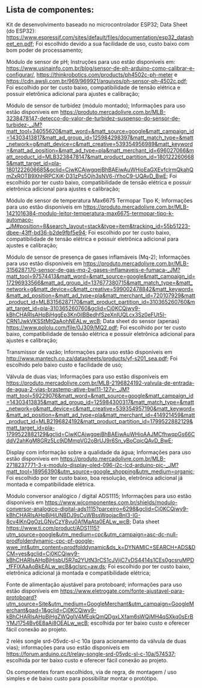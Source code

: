 
## Lista de componentes:
Kit de desenvolvimento baseado no microcontrolador ESP32; Data Sheet (do ESP32): https://www.espressif.com/sites/default/files/documentation/esp32_datasheet_en.pdf; Foi escolhido devido a sua facilidade de uso, custo baixo com bom poder de processamento;                                                                        

Módulo de sensor de pH; Instruções para uso estão disponíveis em: https://www.usinainfo.com.br/blog/sensor-de-ph-arduino-como-calibrar-e-configurar/, https://thinkrobotics.com/products/ph4502c-ph-meter e https://cdn.awsli.com.br/969/969921/arquivos/ph-sensor-ph-4502c.pdf; Foi escolhido por ter custo baixo, compatibilidade de tensão elétrica e possuir eletrônica adicional para ajustes e calibração;                                                                                                                                          

Módulo de sensor de  turbidez (módulo montado); Informações para uso estão disponíveis em https://produto.mercadolivre.com.br/MLB-3238478147-detecco-do-valor-de-turbidez-suspenso-do-sensor-de-turbidez-_JM?matt_tool=34055620&matt_word=&matt_source=google&matt_campaign_id=14303413817&matt_ad_group_id=125984298397&matt_match_type=&matt_network=g&matt_device=c&matt_creative=539354956989&matt_keyword=&matt_ad_position=&matt_ad_type=pla&matt_merchant_id=696027066&matt_product_id=MLB3238478147&matt_product_partition_id=1801222606685&matt_target_id=pla-1801222606685&gclid=CjwKCAjwgqejBhBAEiwAuWHioEaGXEvfclrmQkahQmZxROTB9XhHRPCXiK-D31zPs5Ojh3sNV6-iYhoC9-UQAvD_BwE; Foi escolhido por ter custo baixo, compatibilidade de tensão elétrica e possuir eletrônica adicional para ajustes e calibração;                                                                                        

Módulo de sensor de  temperatura Max6675 Termopar Tipo K; Informações para uso estão disponíveis em https://produto.mercadolivre.com.br/MLB-1421016384-modulo-leitor-temperatura-max6675-termopar-tipo-k-automaco-_JM#position=8&search_layout=stack&type=item&tracking_id=55b51223-dbee-43ff-bd36-b2de9fbf5e94; Foi escolhido por ter custo baixo, compatibilidade de tensão elétrica e possuir eletrônica adicional para ajustes e calibração;            

Módulo de sensor de presença de gases inflamáveis (Mq-2); Informações para uso estão disponíveis em  https://produto.mercadolivre.com.br/MLB-3156287170-sensor-de-gas-mq-2-gases-inflamaveis-e-fumaca-_JM?matt_tool=97574413&matt_word=&matt_source=google&matt_campaign_id=17296933566&matt_ad_group_id=137677380715&matt_match_type=&matt_network=g&matt_device=c&matt_creative=599002478842&matt_keyword=&matt_ad_position=&matt_ad_type=pla&matt_merchant_id=720107929&matt_product_id=MLB3156287170&matt_product_partition_id=310365260760&matt_target_id=pla-310365260760&gclid=Cj0KCQjwy9-kBhCHARIsAHpBjHggEp3Kn0ilBBedhfSzeXnIUQLcx3Sz0eFUt5I-CRN1JwkVKSStMtQaAohNEALw_wcB; Data sheet do sensor (apenas) https://www.pololu.com/file/0J309/MQ2.pdf; Foi escolhido por ter custo baixo, compatibilidade de tensão elétrica e possuir eletrônica adicional para ajustes e calibração;          

Transmissor de vazão; Informações para uso estão disponíveis em http://www.mantech.co.za/datasheets/products/yf-s201_sea.pdf; Foi escolhido pelo baixo custo e facilidade de uso;               

Válvula de duas vias; Informações para uso estão disponíveis em https://produto.mercadolivre.com.br/MLB-2196824192-valvula-de-entrada-de-agua-2-vias-brastemp-ative-bwl11-127v-_JM?matt_tool=59229076&matt_word=&matt_source=google&matt_campaign_id=14303413835&matt_ad_group_id=125984300317&matt_match_type=&matt_network=g&matt_device=c&matt_creative=539354957190&matt_keyword=&matt_ad_position=&matt_ad_type=pla&matt_merchant_id=414921459&matt_product_id=MLB2196824192&matt_product_partition_id=1799522882129&matt_target_id=pla-1799522882129&gclid=CjwKCAjwgqejBhBAEiwAuWHioAAJMCfhwqpGs66CddV2ahKgM8GRz5Lc9jDMmpVG2oBrUJ9r6Sn_yBoCqicQAvD_BwE;                                                                                                                                           

Display com informação sobre a qualidade da água; Informações para uso estão disponíveis em https://produto.mercadolivre.com.br/MLB-2718237771-3-x-modulo-display-oled-096-i2c-lcd-arduino-pic-_JM?matt_tool=18956390&utm_source=google_shopping&utm_medium=organic;  Foi escolhido por ter custo baixo, boa resolução, eletrônica adicional já montada e compatibilidade elétrica.                        

Módulo conversor analógico / digital ADS1115; Informações para uso estão disponíveis em https://www.wjcomponentes.com.br/shields/modulo-conversor-analogico-digital-ads1115?parceiro=6298&gclid=Cj0KCQjwy9-kBhCHARIsAHpBjHiUNBDJ9sCuWBssWqojacBnI3-IG-8cv4lKnQgOzLGNvCzY8vu0AfMaAta0EALw_wcB;  Data sheet https://www.ti.com/product/ADS1115?utm_source=google&utm_medium=cpc&utm_campaign=asc-dc-null-prodfolderdynamic-cpc-pf-google-wwe_int&utm_content=prodfolddynamic&ds_k=DYNAMIC+SEARCH+ADS&DCM=yes&gclid=Cj0KCQjwy9-kBhCHARIsAHpBjHisbU5R7q2YUtN3rCS1cJVjiC7vDS4414s1CEs0gcsruMPD_fFFlXAaAoBkEALw_wcB&gclsrc=aw.ds; Foi escolhido por ter custo baixo, eletrônica adicional já montada e compatibilidade elétrica;          

Fonte de alimentação ajustável para protoboard; informações para uso estão disponíveis em https://www.eletrogate.com/fonte-ajustavel-para-protoboard?utm_source=Site&utm_medium=GoogleMerchant&utm_campaign=GoogleMerchant&gad=1&gclid=Cj0KCQjwy9-kBhCHARIsAHpBjHgZWQgIV4MEqkQmQDgxLXfam6sWQjMH4qSXkq0sErBYMJ1754Bv6E8aAi8OEALw_wcB; escolhida por ter baixo custo e oferecer fácil conexão ao projeto.                       

2 relés songle srd-05vdc-sl-c 10a (para acionamento da válvula de duas vias); informações para uso estão disponíveis em     https://forum.arduino.cc/t/relay-songle-srd-05vdc-sl-c-10a/574537; escolhida por ter baixo custo e oferecer fácil conexão ao projeto.  

Os componentes foram escolhidos, via de regra, de montagem / uso simples e de baixo custo para possibilitar montar o protótipo.

